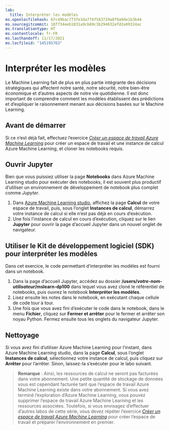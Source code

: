 ```yaml
---
lab:
  title: Interpréter les modèles
ms.openlocfilehash: 67c49bac773fe3da774f583729a0f9a9de1b3b44
ms.sourcegitcommit: 18f734eeb1031a9cb69c3b294632efd2e69324ac
ms.translationtype: HT
ms.contentlocale: fr-FR
ms.lasthandoff: 11/17/2021
ms.locfileid: "145195763"
---
```

# <a name="interpret-models"></a>Interpréter les modèles

Le Machine Learning fait de plus en plus partie intégrante des décisions stratégiques qui affectent notre santé, notre sécurité, notre bien-être économique et d’autres aspects de notre vie quotidienne. Il est donc important de comprendre comment les modèles établissent des prédictions et d’expliquer le raisonnement menant aux décisions basées sur le Machine Learning.

## <a name="before-you-start"></a>Avant de démarrer

Si ce n’est déjà fait, effectuez l’exercice *[Créer un espace de travail Azure Machine Learning](01-create-a-workspace.md)* pour créer un espace de travail et une instance de calcul Azure Machine Learning, et cloner les notebooks requis.

## <a name="open-jupyter"></a>Ouvrir Jupyter

Bien que vous puissiez utiliser la page **Notebooks** dans Azure Machine Learning studio pour exécuter des notebooks, il est souvent plus productif d’utiliser un environnement de développement de notebook plus complet comme *Jupyter*.

1. Dans [Azure Machine Learning studio](https://ml.azure.com), affichez la page **Calcul** de votre espace de travail, puis, sous l’onglet **Instances de calcul**, démarrez votre instance de calcul si elle n’est pas déjà en cours d’exécution.
2. Une fois l’instance de calcul en cours d’exécution, cliquez sur le lien **Jupyter** pour ouvrir la page d’accueil Jupyter dans un nouvel onglet de navigateur.

## <a name="use-the-sdk-to-interpret-models"></a>Utiliser le Kit de développement logiciel (SDK) pour interpréter les modèles

Dans cet exercice, le code permettant d’interpréter les modèles est fourni dans un notebook.

1. Dans la page d’accueil Jupyter, accédez au dossier **/users/*votre-nom-utilisateur*/mslearn-dp100** dans lequel vous avez cloné le référentiel de notebooks, puis ouvrez le notebook **Interpréter les modèles**.
2. Lisez ensuite les notes dans le notebook, en exécutant chaque cellule de code tour à tour.
3. Une fois que vous avez fini d’exécuter le code dans le notebook, dans le menu **Fichier**, cliquez sur **Fermer et arrêter** pour le fermer et arrêter son noyau Python. Fermez ensuite tous les onglets du navigateur Jupyter.

## <a name="clean-up"></a>Nettoyage

Si vous avez fini d’utiliser Azure Machine Learning pour l’instant, dans Azure Machine Learning studio, dans la page **Calcul**, sous l’onglet **Instances de calcul**, sélectionnez votre instance de calcul, puis cliquez sur **Arrêter** pour l’arrêter. Sinon, laissez-la s’exécuter pour le labo suivant.

> **Remarque** : Ainsi, les ressources de calcul ne seront pas facturées dans votre abonnement. Une petite quantité de stockage de données vous est cependant facturée tant que l’espace de travail Azure Machine Learning existe dans votre abonnement. Si vous avez terminé l’exploration d’Azure Machine Learning, vous pouvez supprimer l’espace de travail Azure Machine Learning et les ressources associées. Toutefois, si vous envisagez d’effectuer d’autres labos de cette série, vous devez répéter l’exercice *[Créer un espace de travail Azure Machine Learning](01-create-a-workspace.md)* pour créer l’espace de travail et préparer l’environnement en premier.